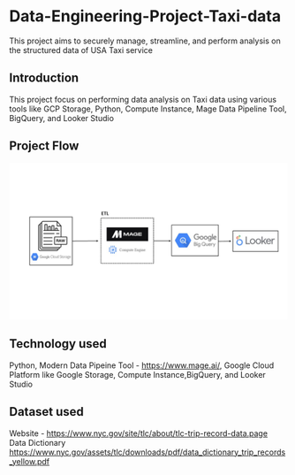 # Data-Engineering-Project-Taxi-data
This project aims to securely manage, streamline, and perform analysis on the structured data of USA Taxi service
## Introduction
This project focus on performing data analysis on Taxi data using various tools like GCP Storage, Python, Compute Instance, Mage Data Pipeline Tool, BigQuery, and Looker Studio
## Project Flow
<img src="architecture.jpg?raw=true"/>

## Technology used
Python, Modern Data Pipeine Tool - https://www.mage.ai/, Google Cloud Platform like Google Storage, Compute Instance,BigQuery, and Looker Studio
 
## Dataset used
Website - https://www.nyc.gov/site/tlc/about/tlc-trip-record-data.page                                                                  
Data Dictionary https://www.nyc.gov/assets/tlc/downloads/pdf/data_dictionary_trip_records_yellow.pdf


